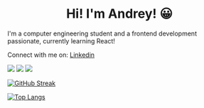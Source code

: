 <h1 align="center"> Hi! I'm Andrey! 😀</h1>
<p>I'm a computer engineering student and a frontend development passionate, currently learning React!</p>

Connect with me on: [Linkedin](https://linkedin.com/in/andrey-torrente)

![ ](https://img.shields.io/badge/Contributions-280%2B-blue)
![ ](https://img.shields.io/badge/Favorite%20language-JavaScript-yellow)
![ ](https://img.shields.io/badge/Cups%20of%20coffee-99999%2B-green)

[![GitHub Streak](https://github-readme-streak-stats.herokuapp.com?user=andreyt98&theme=github-dark-blue)](https://git.io/streak-stats)

[![Top Langs](https://github-readme-stats.vercel.app/api/top-langs/?username=andreyt98)](https://github.com/andreyt98/github-readme-stats)
</div>
